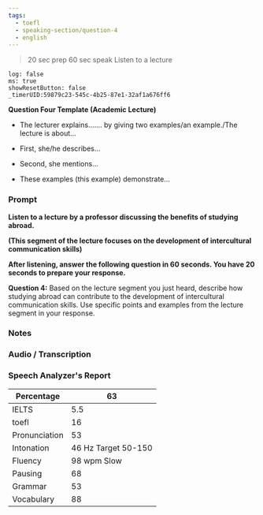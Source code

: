 ```yaml
---
tags:
  - toefl
  - speaking-section/question-4
  - english
---
```

>20 sec prep
>60 sec speak
>Listen to a lecture

```timer
log: false
ms: true
showResetButton: false
_timerUID:59879c23-545c-4b25-87e1-32af1a676ff6
```

**Question Four Template (Academic Lecture)**

- The lecturer explains....... by giving two examples/an example./The lecture is about…  

- First, she/he describes...

- Second, she mentions...

- These examples (this example) demonstrate...



### Prompt


**Listen to a lecture by a professor discussing the benefits of studying abroad.**

**(This segment of the lecture focuses on the development of intercultural communication skills)**

**After listening, answer the following question in 60 seconds. You have 20 seconds to prepare your response.**

**Question 4:** Based on the lecture segment you just heard, describe how studying abroad can contribute to the development of intercultural communication skills. Use specific points and examples from the lecture segment in your response.


### Notes



### Audio / Transcription




### Speech Analyzer's Report


| Percentage    | 63                  |
| ------------- | ------------------- |
| IELTS         | 5.5                 |
| toefl         | 16                  |
| Pronunciation | 53                  |
| Intonation    | 46 Hz Target 50-150 |
| Fluency       | 98 wpm Slow         |
| Pausing       | 68                  |
| Grammar       | 53                  |
| Vocabulary    | 88                  |



